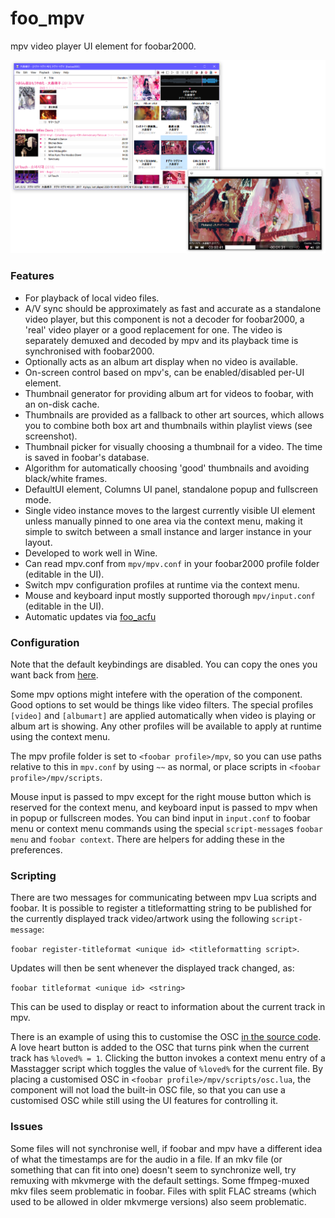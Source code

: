 # foo_mpv
mpv video player UI element for foobar2000.

<img src="screenshot.png" width="600">

### Features
- For playback of local video files.
- A/V sync should be approximately as fast and accurate as a standalone video player, but this component is not a decoder for foobar2000, a 'real' video player or a good replacement for one. The video is separately demuxed and decoded by mpv and its playback time is synchronised with foobar2000.
- Optionally acts as an album art display when no video is available.
- On-screen control based on mpv's, can be enabled/disabled per-UI element.
- Thumbnail generator for providing album art for videos to foobar, with an on-disk cache.
- Thumbnails are provided as a fallback to other art sources, which allows you to combine both box art and thumbnails within playlist views (see screenshot).
- Thumbnail picker for visually choosing a thumbnail for a video. The time is saved in foobar's database.
- Algorithm for automatically choosing 'good' thumbnails and avoiding black/white frames.
- DefaultUI element, Columns UI panel, standalone popup and fullscreen mode.
- Single video instance moves to the largest currently visible UI element unless manually pinned to one area via the context menu, making it simple to switch between a small instance and larger instance in your layout.
- Developed to work well in Wine.
- Can read mpv.conf from `mpv/mpv.conf` in your foobar2000 profile folder (editable in the UI).
- Switch mpv configuration profiles at runtime via the context menu.
- Mouse and keyboard input mostly supported thorough `mpv/input.conf` (editable in the UI).
- Automatic updates via [foo_acfu](https://acfu.3dyd.com/home/)

### Configuration

Note that the default keybindings are disabled. You can copy the ones you want back from [here](https://github.com/mpv-player/mpv/blob/master/etc/input.conf).

Some mpv options might intefere with the operation of the component. Good options to set would be things like video filters. The special profiles `[video]` and `[albumart]` are applied automatically when video is playing or album art is showing. Any other profiles will be available to apply at runtime using the context menu.

The mpv profile folder is set to `<foobar profile>/mpv`, so you can use paths relative to this in `mpv.conf` by using `~~` as normal, or place scripts in `<foobar profile>/mpv/scripts`.

Mouse input is passed to mpv except for the right mouse button which is reserved for the context menu, and keyboard input is passed to mpv when in popup or fullscreen modes. You can bind input in `input.conf` to foobar menu or context menu commands using the special `script-message`s `foobar menu` and `foobar context`. There are helpers for adding these in the preferences.

### Scripting

There are two messages for communicating between mpv Lua scripts and foobar. It is possible to register a titleformatting string to be published for the currently displayed track video/artwork using the following `script-message`:

`foobar register-titleformat <unique id> <titleformatting script>`.

Updates will then be sent whenever the displayed track changed, as:

`foobar titleformat <unique id> <string>`

This can be used to display or react to information about the current track in mpv.

There is an example of using this to customise the OSC [in the source code](../master/src/lua/osc_love_button.lua). A love heart button is added to the OSC that turns pink when the current track has `%loved% = 1`. Clicking the button invokes a context menu entry of a Masstagger script which toggles the value of `%loved%` for the current file. By placing a customised OSC in `<foobar profile>/mpv/scripts/osc.lua`, the component will not load the built-in OSC file, so that you can use a customised OSC while still using the UI features for controlling it.

### Issues

Some files will not synchronise well, if foobar and mpv have a different idea of what the timestamps are for the audio in a file. If an mkv file (or something that can fit into one) doesn't seem to synchronize well, try remuxing with mkvmerge with the default settings. Some ffmpeg-muxed mkv files seem problematic in foobar. Files with split FLAC streams (which used to be allowed in older mkvmerge versions) also seem problematic.
